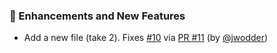 ### 🚀 Enhancements and New Features

- Add a new file (take 2).  Fixes [#10](https://github.com/datalad/temp-release-devel/issues/10) via [PR #11](https://github.com/datalad/temp-release-devel/pull/11) (by [@jwodder](https://github.com/jwodder))
